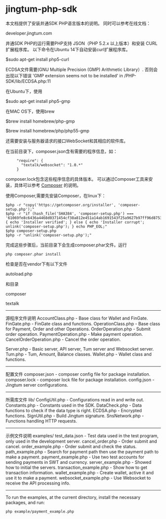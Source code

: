 # jingtum-php-sdk

本文档提供了安装井通SDK PHP语言版本的说明。
同时可以参考在线文档：

developer.jingtum.com

井通SDK PHP的运行需要PHP支持 JSON（PHP 5.2.x 以上版本）和安装 CURL 扩展程序库。
以下命令在Ubuntu 14下自动安装curl扩展程序库。

$sudo apt-get install php5-curl

ECDSA文件需要(GNU Multiple Precision (GMP) Arithmetic Library）.
否则会出现以下错误
'GMP extension seems not to be installed' in /PHP-SDK/lib/ECDSA.php:11

在Ubuntu下，使用

$sudo apt-get install php5-gmp

在MAC OS下，使用brew

$brew install homebrew/php-gmp

$brew install homebrew/php/php55-gmp

还需要安装与服务器请求的接口WebSocket和其相应的软件库。

在当前目录下，composer.json含有需要的程序信息，如：
```
     "require": {
       "textalk/websocket": "1.0.*"
     }
```
composer.lock包含这些程序信息的具体版本。
可以通过Composer工具来安装，具体可以参考 
[Composer](https://getcomposer.org/)
的说明。

使用Composer,需要先安装Composer，在linux下：
```
$php -r "copy('https://getcomposer.org/installer', 'composer-setup.php');"
$php -r "if (hash_file('SHA384', 'composer-setup.php') === '61069fe8c6436a4468d0371454cf38a812e451a14ab1691543f25a9627b97ff96d8753d92a00654c21e2212a5ae1ff36') { echo 'Installer verified'; } else { echo 'Installer corrupt'; unlink('composer-setup.php'); } echo PHP_EOL;"
$php composer-setup.php
$php -r "unlink('composer-setup.php');"
```
完成这些步骤后，当前目录下会生成composer.phar文件。运行
```
php composer.phar install
```
检查是否在vendor下有以下文件

autoload.php  

和目录

composer  

textalk

-----------------------------------------------------------
源程序文件说明
AccountClass.php   - Base class for Wallet and FinGate. 
FinGate.php        - FinGate class and functions. 
OperationClass.php       - Base class for Payment, Order and other Operations. 
OrderOperation.php       - Submit order operation.
PaymentOperation.php     - Make payment operation.
CancelOrderOperation.php - Cancel the order operation. 

Server.php         - Basic server, API server, Tum server
                     and Websocket server.
Tum.php            - Tum, Amount, Balance classes.
Wallet.php         - Wallet class and functions.

-----------------------------------------------------------
配置文件 
composer.json      - composer config file for package installation. 
composer.lock      - composer lock file for package installation.
config.json        - Jingtum server configurations.

-----------------------------------------------------------
所需库文件
lib/
ConfigUtil.php     - Configurations read in and write out.
Constants.php      - Constants used in the SDK.
DataCheck.php      - Data functions to check if the data type is right.
ECDSA.php          - Encrypted functions.
SignUtil.php       - Build Jingtum signature.
SnsNetwork.php     - Functions handling HTTP requests.

-----------------------------------------------------------
示例文件说明
examples/
test_data.json          - Test data used in the test program, only 
                          used in the development server.
cancel_order.php        - Order submit and cancel.
order_example.php       - Order submit and check the status.
path_example.php        - Search for payment path then use the payment
                          path to make a payment.
payment_example.php     - Use two test accounts for sending payments
                          in SWT and currency.
server_example.php      - Showed how to initial the servers.
transaction_example.php - Show how to get transaction information.
wallet_example.php      - Create wallet, active it and use it to make 
                          a payment.
websocket_example.php   - Use Websocket to receive the API processing info.

-----------------------------------------------------------
To run the examples, at the current directory,
install the necessary packages, and run:
```
php example/payment_example.php
```
